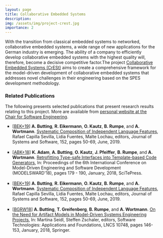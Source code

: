```yaml
---
layout: page
title: Collaborative Embedded Systems
description: 
img: /assets/img/project-crest.jpg
importance: 2
---
```


With the transition from classical embedded systems to networked, collaborative embedded systems, a wide range of new applications for the German industry is emerging. The ability of a company to efficiently develop collaborative embedded systems with the highest quality will, therefore, become a decisive competitive factor.The project [Collaborative Embedded Systems (CrESt)](https://crest.in.tum.de/) aims to create a comprehensive framework for the model-driven development of collaborative embedded systems that addresses novel challenges in their engineering based on the SPES development methodology.

### Related Publications

The following presents selected publications that present research results relating to this project. More are available from <a href="https://www.se-rwth.de/staff/wortmann/">personal website at the Chair for Software Engineering</a>.

<ul style="list-style-type: square;">

<li>
[<a target="_blank" href="http://www.se-rwth.de/publications/browser/bibtexbrowser.php?key=BEK%2B19&amp;bib=..%2F..%2Fpublications%2Fbibtex%2FMASTERDATEI.bib">BEK+19</a>] <span class="bibauthor"><strong>A. Butting</strong>, <strong>R. Eikermann</strong>, <strong>O. Kautz</strong>, <strong>B. Rumpe</strong>, and <strong>A. Wortmann</strong></span>.  <a target="_blank" href="http://www.se-rwth.de/publications/Systematic-Composition-of-Independent-Language-Features.pdf"><span class="bibtitle">Systematic Composition of Independent Language Features</span></a>, <span class="bibbooktitle"> Rafael Capilla Sevilla, Lidia Fuentes, Malte Lochau, editors, Journal of Systems and Software</span>, 152, pages 50-69, June, 2019.
</li>
<br/>

<li>
[<a target="_blank" href="http://www.se-rwth.de/publications/browser/bibtexbrowser.php?key=ABK%2B18&amp;bib=..%2F..%2Fpublications%2Fbibtex%2FMASTERDATEI.bib">ABK+18</a>] <span class="bibauthor"><strong>K. Adam</strong>, <strong>A. Butting</strong>, <strong>O. Kautz</strong>, <strong>J. Pfeiffer</strong>, <strong>B. Rumpe</strong>, and <strong>A. Wortmann</strong></span>.  <a target="_blank" href="http://www.se-rwth.de/publications/Retrofitting-Type-safe-Interfaces-into-Template-based-Code-Generators.pdf"><span class="bibtitle">Retrofitting Type-safe Interfaces into Template-based Code Generators</span></a>, <span class="bibbooktitle">In: Proceedings of the 6th International Conference on Model-Driven Engineering and Software Development (MODELSWARD'18)</span>, pages 179 - 190, January, 2018, <span class="bibpublisher">SciTePress</span>.
</li>
<br/>



<li>
[<a target="_blank" href="http://www.se-rwth.de/publications/browser/bibtexbrowser.php?key=BEK%2B19&amp;bib=..%2F..%2Fpublications%2Fbibtex%2FMASTERDATEI.bib">BEK+19</a>] <span class="bibauthor"><strong>A. Butting</strong>, <strong>R. Eikermann</strong>, <strong>O. Kautz</strong>, <strong>B. Rumpe</strong>, and <strong>A. Wortmann</strong></span>.  <a target="_blank" href="http://www.se-rwth.de/publications/Systematic-Composition-of-Independent-Language-Features.pdf"><span class="bibtitle">Systematic Composition of Independent Language Features</span></a>, <span class="bibbooktitle"> Rafael Capilla Sevilla, Lidia Fuentes, Malte Lochau, editors, Journal of Systems and Software</span>, 152, pages 50-69, June, 2019.
</li>
<br/>

<li>
[<a target="_blank" href="http://www.se-rwth.de/publications/browser/bibtexbrowser.php?key=BGRW18&amp;bib=..%2F..%2Fpublications%2Fbibtex%2FMASTERDATEI.bib">BGRW18</a>] <span class="bibauthor"><strong>A. Butting</strong>, <strong>T. Greifenberg</strong>, <strong>B. Rumpe</strong>, and <strong>A. Wortmann</strong></span>.  <a target="_blank" href="http://www.se-rwth.de/publications/On-the-Need-for-Artifact-Models-in-Model-Driven-Systems-Engineering-Projects.pdf"><span class="bibtitle">On the Need for Artifact Models in Model-Driven Systems Engineering Projects</span></a>, <span class="bibbooktitle">In:  Martina Seidl, Steffen Zschaler, editors, Software Technologies: Applications and Foundations</span>, LNCS 10748, pages 146-153, January, 2018, <span class="bibpublisher">Springer</span>.
</li>
<br/>
</ul>